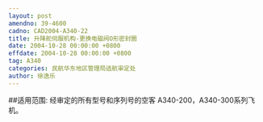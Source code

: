 ```yaml
---
layout: post
amendno: 39-4600
cadno: CAD2004-A340-22
title: 升降舵伺服机构-更换电磁阀O形密封圈
date: 2004-10-28 00:00:00 +0800
effdate: 2004-10-28 00:00:00 +0800
tag: A340
categories: 民航华东地区管理局适航审定处
author: 徐逸乐
---
```


##适用范围:
经审定的所有型号和序列号的空客 A340-200，A340-300系列飞机。

